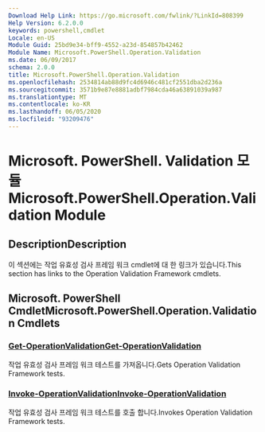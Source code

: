 ```yaml
---
Download Help Link: https://go.microsoft.com/fwlink/?LinkId=808399
Help Version: 6.2.0.0
keywords: powershell,cmdlet
Locale: en-US
Module Guid: 25bd9e34-bff9-4552-a23d-854857b42462
Module Name: Microsoft.PowerShell.Operation.Validation
ms.date: 06/09/2017
schema: 2.0.0
title: Microsoft.PowerShell.Operation.Validation
ms.openlocfilehash: 2534814ab88d9fc4d6946c481cf2551dba2d236a
ms.sourcegitcommit: 3571b9e87e8881adbf7984cda46a63891039a987
ms.translationtype: MT
ms.contentlocale: ko-KR
ms.lasthandoff: 06/05/2020
ms.locfileid: "93209476"
---
```

# <span data-ttu-id="4c229-103">Microsoft. PowerShell. Validation 모듈</span><span class="sxs-lookup"><span data-stu-id="4c229-103">Microsoft.PowerShell.Operation.Validation Module</span></span>

## <span data-ttu-id="4c229-104">Description</span><span class="sxs-lookup"><span data-stu-id="4c229-104">Description</span></span>

<span data-ttu-id="4c229-105">이 섹션에는 작업 유효성 검사 프레임 워크 cmdlet에 대 한 링크가 있습니다.</span><span class="sxs-lookup"><span data-stu-id="4c229-105">This section has links to the Operation Validation Framework cmdlets.</span></span>

## <span data-ttu-id="4c229-106">Microsoft. PowerShell Cmdlet</span><span class="sxs-lookup"><span data-stu-id="4c229-106">Microsoft.PowerShell.Operation.Validation Cmdlets</span></span>

### [<span data-ttu-id="4c229-107">Get-OperationValidation</span><span class="sxs-lookup"><span data-stu-id="4c229-107">Get-OperationValidation</span></span>](Get-OperationValidation.md)
<span data-ttu-id="4c229-108">작업 유효성 검사 프레임 워크 테스트를 가져옵니다.</span><span class="sxs-lookup"><span data-stu-id="4c229-108">Gets Operation Validation Framework tests.</span></span>

### [<span data-ttu-id="4c229-109">Invoke-OperationValidation</span><span class="sxs-lookup"><span data-stu-id="4c229-109">Invoke-OperationValidation</span></span>](Invoke-OperationValidation.md)
<span data-ttu-id="4c229-110">작업 유효성 검사 프레임 워크 테스트를 호출 합니다.</span><span class="sxs-lookup"><span data-stu-id="4c229-110">Invokes Operation Validation Framework tests.</span></span>
